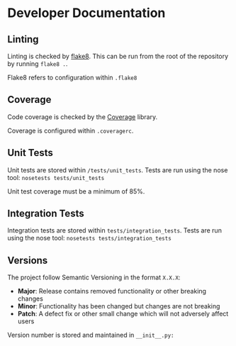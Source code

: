 # Developer Documentation
## Linting
Linting is checked by [flake8](https://flake8.pycqa.org/en/latest/). This can be run from the root of the repository
by running `flake8 .`.

Flake8 refers to configuration within `.flake8`

## Coverage
Code coverage is checked by the [Coverage](https://coverage.readthedocs.io/en/coverage-5.0.3/) library.

Coverage is configured within `.coveragerc`.

## Unit Tests
Unit tests are stored within `/tests/unit_tests`. Tests are run using the nose tool: `nosetests tests/unit_tests`

Unit test coverage must be a minimum of 85%.

## Integration Tests
Integration tests are stored within `tests/integration_tests`. Tests are run using the nose tool: 
`nosetests tests/integration_tests`

## Versions
The project follow Semantic Versioning in the format `X.X.X`:
* **Major**: Release contains removed functionality or other breaking changes
* **Minor**: Functionality has been changed but changes are not breaking
* **Patch**: A defect fix or other small change which will not adversely affect users

Version number is stored and maintained in `__init__.py:` 